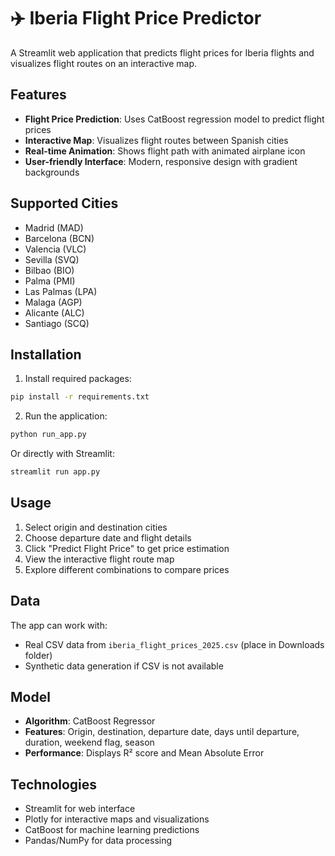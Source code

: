 # ✈️ Iberia Flight Price Predictor

A Streamlit web application that predicts flight prices for Iberia flights and visualizes flight routes on an interactive map.

## Features

- **Flight Price Prediction**: Uses CatBoost regression model to predict flight prices
- **Interactive Map**: Visualizes flight routes between Spanish cities
- **Real-time Animation**: Shows flight path with animated airplane icon
- **User-friendly Interface**: Modern, responsive design with gradient backgrounds

## Supported Cities

- Madrid (MAD)
- Barcelona (BCN)
- Valencia (VLC)
- Sevilla (SVQ)
- Bilbao (BIO)
- Palma (PMI)
- Las Palmas (LPA)
- Malaga (AGP)
- Alicante (ALC)
- Santiago (SCQ)

## Installation

1. Install required packages:
```bash
pip install -r requirements.txt
```

2. Run the application:
```bash
python run_app.py
```

Or directly with Streamlit:
```bash
streamlit run app.py
```

## Usage

1. Select origin and destination cities
2. Choose departure date and flight details
3. Click "Predict Flight Price" to get price estimation
4. View the interactive flight route map
5. Explore different combinations to compare prices

## Data

The app can work with:
- Real CSV data from `iberia_flight_prices_2025.csv` (place in Downloads folder)
- Synthetic data generation if CSV is not available

## Model

- **Algorithm**: CatBoost Regressor
- **Features**: Origin, destination, departure date, days until departure, duration, weekend flag, season
- **Performance**: Displays R² score and Mean Absolute Error

## Technologies

- Streamlit for web interface
- Plotly for interactive maps and visualizations
- CatBoost for machine learning predictions
- Pandas/NumPy for data processing